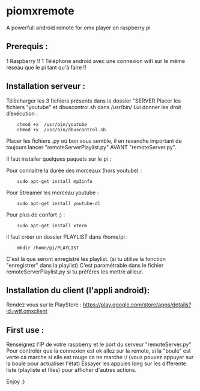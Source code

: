 ﻿piomxremote
===========

A powerfull android remote for omx player on raspberry pi

Prerequis :
-----------

1 Raspberry !! 
1 Téléphone android avec une connexion wifi sur le même réseau que le pi tant qu'à faire !!

Installation serveur :
----------------------
Télècharger les 3 fichiers présents dans le dossier "SERVER
Placer les fichiers "youtube" et dbuscontrol.sh dans /usr/bin/
Lui donner les droit d’exécution :
```
	chmod +x  /usr/bin/youtube
	chmod +x  /usr/bin/dbuscontrol.sh
```
Placer les fichiers .py où bon vous semble, il en revanche important de toujours lancer "remoteServerPlaylist.py" AVANT "remoteServer.py".

Il faut installer quelques paquets sur le pi :

Pour connaitre la durée des morceaux (hors youtube) :
```
	sudo apt-get install mp3info 
```
Pour Streamer les morceau youtube :
```
	sudo apt-get install youtube-dl
```
Pour plus de confort ;) :
```
	sudo apt-get install xterm
```

il faut créer un dossier PLAYLIST dans /home/pi :
```
	mkdir /home/pi/PLAYLIST
```
C'est là que seront enregistré les playlist. (si tu utilise la fonction "enregistrer" dans la playlist) C'est paramétrable dans le fichier remoteServerPlaylist.py si tu préféres les mettre ailleur.

Installation du client (l'appli android):
-----------------------------------------
Rendez vous sur le PlayStore : https://play.google.com/store/apps/details?id=wtf.omxclient

First use :
-----------
Renseignez l'IP de votre raspberry et le port du serveur "remoteServer.py"
Pour controler que la connexion est ok allez sur la remote, si la "boule" est verte ca marche si elle est rouge ca ne marche :/ (vous pouvez appuyer sur la boule pour actualiser l'état)
Essayer les appuies long sur les differente liste (playliste et files) pour afficher d'autres actions.

Enjoy ;) 





 
